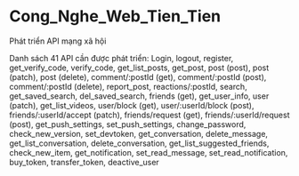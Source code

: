 # Cong_Nghe_Web_Tien_Tien

Phát triển API mạng xã hội 

Danh sách 41 API cần được phát triển:
Login, logout, register, get_verify_code, verify_code,  get_list_posts, get_post, post (post), post (patch), post (delete), comment/:postId (get), comment/:postId (post), comment/:postId (delete), report_post, reactions/:postId, search, get_saved_search, del_saved_search, friends (get), get_user_info, user (patch), get_list_videos, user/block (get), user/:userId/block (post), friends/:userId/accept (patch), friends/request (get), friends/:userId/request (post), get_push_settings, set_push_settings, change_password, check_new_version, set_devtoken, get_conversation, delete_message, get_list_conversation, delete_conversation, get_list_suggested_friends, check_new_item, get_notification, set_read_message, set_read_notification, buy_token, transfer_token, deactive_user 
